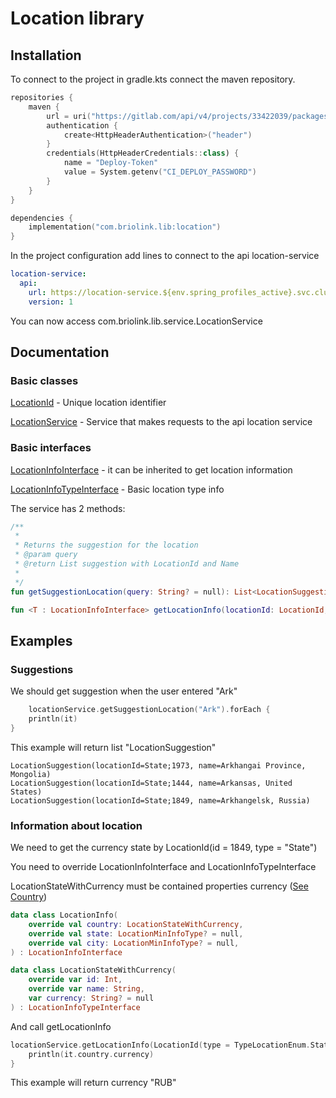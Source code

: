 # Location library

## Installation

To connect to the project in gradle.kts connect the maven repository.

```kotlin
repositories {
    maven {
        url = uri("https://gitlab.com/api/v4/projects/33422039/packages/maven")
        authentication {
            create<HttpHeaderAuthentication>("header")
        }
        credentials(HttpHeaderCredentials::class) {
            name = "Deploy-Token"
            value = System.getenv("CI_DEPLOY_PASSWORD")
        }
    }
}

dependencies {
    implementation("com.briolink.lib:location")
}

```

In the project configuration add lines to connect to the api location-service

```yaml
location-service:
  api:
    url: https://location-service.${env.spring_profiles_active}.svc.cluster.local/
    version: 1
```

You can now access com.briolink.lib.service.LocationService

## Documentation

### Basic classes

[LocationId](https://gitlab.com/briolink/network/backend/location-lib/-/blob/main/src/main/kotlin/com/briolink/lib/location/model/LocationId.kt) - Unique location identifier

[LocationService](https://gitlab.com/briolink/network/backend/location-lib/-/blob/main/src/main/kotlin/com/briolink/lib/location/service/LocationService.kt) - Service that makes requests to the api location service 
### Basic interfaces
[LocationInfoInterface](https://gitlab.com/briolink/network/backend/location-lib/-/blob/main/src/main/kotlin/com/briolink/lib/location/model/LocationInfoInterface.kt) - it can be inherited to get location information

[LocationInfoTypeInterface](https://gitlab.com/briolink/network/backend/location-lib/-/blob/main/src/main/kotlin/com/briolink/lib/location/model/LocationInfoTypeInterface.kt) - Basic location type info

The service has 2 methods:

```kotlin
/**
 * 
 * Returns the suggestion for the location
 * @param query 
 * @return List suggestion with LocationId and Name
 * 
 */
fun getSuggestionLocation(query: String? = null): List<LocationSuggestion>?

fun <T : LocationInfoInterface> getLocationInfo(locationId: LocationId, type: Class<T>): T?
```

## Examples
### Suggestions
We should get suggestion when the user entered "Ark"

```kotlin
    locationService.getSuggestionLocation("Ark").forEach {
    println(it)
}
```

This example will return list "LocationSuggestion"
```
LocationSuggestion(locationId=State;1973, name=Arkhangai Province, Mongolia)
LocationSuggestion(locationId=State;1444, name=Arkansas, United States)
LocationSuggestion(locationId=State;1849, name=Arkhangelsk, Russia)
```
### Information about location

We need to get the currency state by LocationId(id = 1849, type = "State")

You need to override LocationInfoInterface and LocationInfoTypeInterface

LocationStateWithCurrency must be contained properties currency ([See Country](https://gitlab.com/briolink/network/backend/location-lib/-/blob/main/src/main/kotlin/com/briolink/lib/location/model/Country.kt))

```kotlin
data class LocationInfo(
    override val country: LocationStateWithCurrency,
    override val state: LocationMinInfoType? = null,
    override val city: LocationMinInfoType? = null,
) : LocationInfoInterface

data class LocationStateWithCurrency(
    override var id: Int,
    override var name: String,
    var currency: String? = null
) : LocationInfoTypeInterface
```

And call getLocationInfo

```kotlin
locationService.getLocationInfo(LocationId(type = TypeLocationEnum.State, id = 1849), LocationStateWithCurrency::class.java)?.also {
    println(it.country.currency)
}
```
This example will return currency "RUB"
